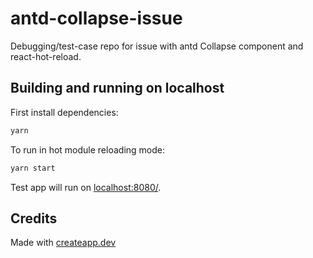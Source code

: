 # antd-collapse-issue

Debugging/test-case repo for issue with antd Collapse component and react-hot-reload.

## Building and running on localhost

First install dependencies:

```sh
yarn
```

To run in hot module reloading mode:

```sh
yarn start
```

Test app will run on [localhost:8080/](http://localhost:8080/).


## Credits

Made with [createapp.dev](https://createapp.dev/)
